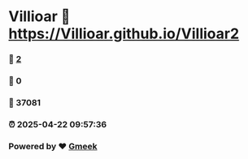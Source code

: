 # Villioar :link: https://Villioar.github.io/Villioar2 
### :page_facing_up: [2](https://Villioar.github.io/Villioar2/tag.html) 
### :speech_balloon: 0 
### :hibiscus: 37081 
### :alarm_clock: 2025-04-22 09:57:36 
### Powered by :heart: [Gmeek](https://github.com/Meekdai/Gmeek)
